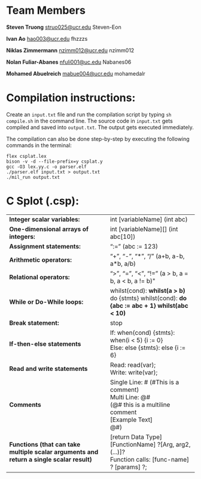 # Team Members
**Steven Truong** struo025@ucr.edu Steven-Eon

**Ivan Ao** hao003@ucr.edu fhzzzs

**Niklas Zimmermann** nzimm012@ucr.edu nzimm012

**Nolan Fuliar-Abanes** nfuli001@uc.edu Nabanes06

**Mohamed Abuelreich** mabue004@ucr.edu mohamedalr

# Compilation instructions:

Create an `input.txt` file and run the compilation script by typing `sh compile.sh` in the command line. The source code in `input.txt` gets compiled and saved into `output.txt`. The output gets executed immediately.

The compilation can also be done step-by-step by executing the following commands in the terminal:

```
flex csplat.lex
bison -v -d --file-prefix=y csplat.y
gcc -O3 lex.yy.c -o parser.elf
./parser.elf input.txt > output.txt
./mil_run output.txt
```


# C Splot (.csp): 
<table>
    <tr>
        <td><b>Integer scalar variables:</b></td>
        <td>int [variableName] (int abc)</td>
    </tr>
    <tr>
        <td><b>One-dimensional arrays of integers:</b></td> 
        <td>int [variableName][] (int abc[10])</td>
    </tr>
    <tr>
        <td><b>Assignment statements:</b></td>
        <td>“:=” (abc := 123)</td>
    </tr>
    <tr>
        <td><b>Arithmetic operators:</b></td>
        <td>“+”, “-”, “*”, “/” (a+b, a-b, a*b, a/b)</td>
    </tr>
    <tr>
        <td><b>Relational operators:</b></td>
        <td>“>”, “=”, “<”, “!=” (a > b, a = b, a < b, a != b)"</td>
    </tr>
    <tr>
        <td><b>While or Do-While loops:</b></td>
        <td>whilst(cond): <b>whilst(a > b)</b> 
        <br>
        do {stmts} whilst(cond): <b>do {abc := abc + 1} whilst(abc < 10)</b></td>
    </tr>
    <tr>
        <td><b>Break statement:</b></td>
        <td>stop</td>
    </tr>
    <tr>
        <td><b>If-then-else statements</b></td>
        <td>If: when(cond) {stmts}: when(i < 5) {i := 0}
        <br>
        Else:  else {stmts}: else {i := 6}
    </tr>
    <tr>
        <td><b>Read and write statements</b></td>
        <td>Read: read(var);
        <br>
        Write: write(var);
    </tr>
    <tr>
        <td><b>Comments</b></td>
        <td>
        Single Line: #	(#This is a comment)
        <br>
        Multi Line: @#   
        <br>
        (@# this is a multiline comment
        <br>
	    [Example Text]
        <br>
	    @#)
    </tr>
    <tr>
	    <td><b>Functions (that can take multiple scalar arguments and return a single scalar result)</b></td>
	    <td>[return Data Type] [FunctionName] ?[Arg, arg2, (...)]?
	<br>
	    Function calls: [func-name] ? [params] ?;
	    </td>
    </tr>
</table>
